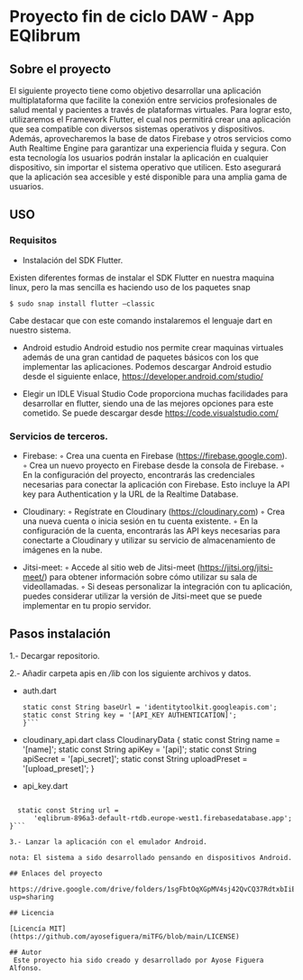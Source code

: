 # Proyecto fin de ciclo DAW - App EQlibrum


## Sobre el proyecto

El siguiente proyecto tiene como objetivo desarrollar una aplicación multiplataforma que facilite la conexión entre servicios profesionales de salud mental y pacientes a través de plataformas virtuales.
Para lograr esto, utilizaremos el Framework Flutter, el cual nos permitirá crear una aplicación que sea compatible con diversos sistemas operativos y dispositivos. Además, aprovecharemos la base de datos Firebase y otros servicios como Auth Realtime Engine para garantizar una experiencia fluida y segura.
Con esta tecnología los usuarios podrán instalar la aplicación en cualquier dispositivo, sin importar el sistema operativo que utilicen. Esto asegurará que la aplicación sea accesible y esté disponible para una amplia gama de usuarios.

## USO
### Requisitos
* Instalación del SDK Flutter.

Existen diferentes formas de instalar el SDK Flutter en nuestra maquina linux, pero la mas sencilla es haciendo uso de los paquetes snap

```$ sudo snap install flutter –classic```

Cabe destacar que con este comando instalaremos el lenguaje dart en nuestro sistema.
      
* Android estudio
Android estudio nos permite crear maquinas virtuales además de una gran cantidad de paquetes básicos con los que implementar las aplicaciones.
Podemos descargar Android estudio desde el siguiente enlace, https://developer.android.com/studio/

 * Elegir un IDLE
Visual Studio Code proporciona muchas facilidades para desarrollar en  flutter, siendo una de las mejores opciones para este cometido. Se puede descargar desde https://code.visualstudio.com/

### Servicios de terceros.

* Firebase:
        ◦ Crea una cuenta en Firebase (https://firebase.google.com).
        ◦ Crea un nuevo proyecto en Firebase desde la consola de Firebase.
        ◦ En la configuración del proyecto, encontrarás las credenciales necesarias para conectar la aplicación con Firebase. Esto incluye la API key para Authentication y la URL de la Realtime Database.

* Cloudinary:
        ◦ Regístrate en Cloudinary (https://cloudinary.com)
        ◦ Crea una nueva cuenta o inicia sesión en tu cuenta existente.
        ◦ En la configuración de la cuenta, encontrarás las API keys necesarias para conectarte a Cloudinary y utilizar su servicio de almacenamiento de imágenes en la nube.

* Jitsi-meet:
        ◦ Accede al sitio web de Jitsi-meet (https://jitsi.org/jitsi-meet/) para obtener información sobre cómo utilizar su sala de videollamadas.
        ◦ Si deseas personalizar la integración con tu aplicación, puedes considerar utilizar la versión de Jitsi-meet que se puede implementar en tu propio servidor.

## Pasos instalación

1.- Decargar repositorio.

2.- Añadir carpeta apis en */lib* con los siguiente archivos y datos.

* auth.dart
    ```    class Auth {
    static const String baseUrl = 'identitytoolkit.googleapis.com';
    static const String key = '[API_KEY AUTHENTICATION]';
    }```

* cloudinary_api.dart
class CloudinaryData {
  static const String name = '[name]';
  static const String apiKey = '[api]';
  static const String apiSecret = '[api_secret]';
  static const String uploadPreset = '[upload_preset]';
}

* api_key.dart
``` class FirebaseData {

  static const String url =
      'eqlibrum-896a3-default-rtdb.europe-west1.firebasedatabase.app';
}```

3.- Lanzar la aplicación con el emulador Android.

nota: El sistema a sido desarrollado pensando en dispositivos Android.

## Enlaces del proyecto

https://drive.google.com/drive/folders/1sgFbtOqXGpMV4sj42QvCQ37RdtxbIiE5?usp=sharing
 
## Licencia

[Licencía MIT](https://github.com/ayosefiguera/miTFG/blob/main/LICENSE)

## Autor
 Este proyecto hia sido creado y desarrollado por Ayose Figuera Alfonso.
 


